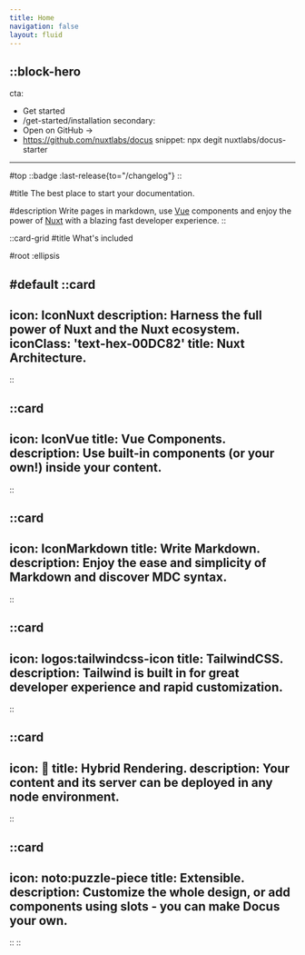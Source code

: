 ```yaml
---
title: Home
navigation: false
layout: fluid
---
```


::block-hero
---
cta:
  - Get started
  - /get-started/installation
secondary:
  - Open on GitHub →
  - https://github.com/nuxtlabs/docus
snippet: npx degit nuxtlabs/docus-starter
---

#top
::badge
  :last-release{to="/changelog"}
::

#title
The best place to start your documentation.

#description
Write pages in markdown, use [Vue](https://vuejs.org) components and enjoy the power of [Nuxt](https://nuxtjs.org) with a blazing fast developer experience.
::

::card-grid
#title
What's included

#root
:ellipsis

#default
  ::card
  ---
  icon: IconNuxt
  description: Harness the full power of Nuxt and the Nuxt ecosystem.
  iconClass: 'text-hex-00DC82'
  title: Nuxt Architecture.
  ---
  ::

  ::card
  ---
  icon: IconVue
  title: Vue Components.
  description: Use built-in components (or your own!) inside your content.
  ---
  ::

  ::card
  ---
  icon: IconMarkdown
  title: Write Markdown.
  description: Enjoy the ease and simplicity of Markdown and discover MDC syntax.
  ---
  ::

  ::card
  ---
  icon: logos:tailwindcss-icon
  title: TailwindCSS.
  description: Tailwind is built in for great developer experience and rapid customization.
  ---
  ::

  ::card
  ---
  icon: 🚀
  title: Hybrid Rendering.
  description: Your content and its server can be deployed in any node environment.
  ---
  ::

  ::card
  ---
  icon: noto:puzzle-piece
  title: Extensible.
  description: Customize the whole design, or add components using slots - you can make Docus your own.
  ---
  ::
::
